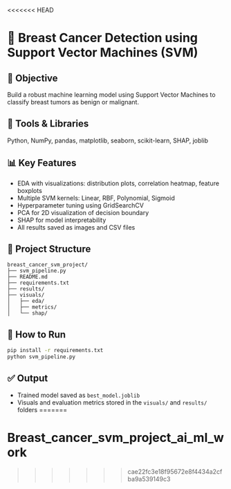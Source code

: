 <<<<<<< HEAD
# 🧠 Breast Cancer Detection using Support Vector Machines (SVM)

## 📌 Objective
Build a robust machine learning model using Support Vector Machines to classify breast tumors as benign or malignant.

## 🔧 Tools & Libraries
Python, NumPy, pandas, matplotlib, seaborn, scikit-learn, SHAP, joblib

## 📊 Key Features
- EDA with visualizations: distribution plots, correlation heatmap, feature boxplots
- Multiple SVM kernels: Linear, RBF, Polynomial, Sigmoid
- Hyperparameter tuning using GridSearchCV
- PCA for 2D visualization of decision boundary
- SHAP for model interpretability
- All results saved as images and CSV files

## 📂 Project Structure
```
breast_cancer_svm_project/
├── svm_pipeline.py
├── README.md
├── requirements.txt
├── results/
├── visuals/
│   ├── eda/
│   ├── metrics/
│   └── shap/
```

## 🚀 How to Run
```bash
pip install -r requirements.txt
python svm_pipeline.py
```

## ✅ Output
- Trained model saved as `best_model.joblib`
- Visuals and evaluation metrics stored in the `visuals/` and `results/` folders
=======
# Breast_cancer_svm_project_ai_ml_work
>>>>>>> cae22fc3e18f95672e8f4434a2cfba9a539149c3
